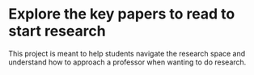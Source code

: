 # Explore the key papers to read to start research

This project is meant to help students navigate the research space
and understand how to approach a professor when wanting to do research.
